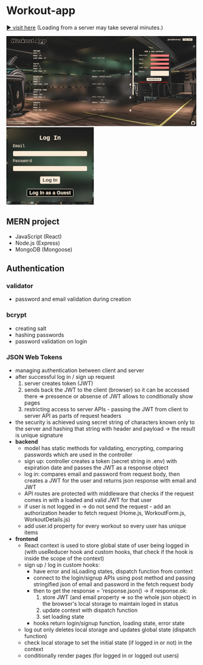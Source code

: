 # Workout-app

[:arrow_forward: visit here](https://idyllic-cannoli-a55e05.netlify.app)
(Loading from a server may take several minutes.)

![Image Alt text](https://raw.githubusercontent.com/Andrij-Kolomijec/Workouts-app/main/Images/preview1.png)
![Image Alt text](https://raw.githubusercontent.com/Andrij-Kolomijec/Workouts-app/main/Images/preview2.png)

## MERN project

- JavaScript (React)
- Node.js (Express)
- MongoDB (Mongoose)

## Authentication

### validator

- password and email validation during creation

### bcrypt

- creating salt
- hashing passwords
- password validation on login

### JSON Web Tokens

- managing authentication between client and server
- after successful log in / sign up request
  1. server creates token (JWT)
  2. sends back the JWT to the client (browser) so it can be accessed there => pressence or absense of JWT allows to conditionally show pages
  3. restricting access to server APIs - passing the JWT from client to server API as parts of request headers
- the security is achieved using secret string of characters known only to the server and hashing that string with header and payload -> the result is unique signature
- **backend**
  - model has static methods for validating, encrypting, comparing passwords which are used in the controller
  - sign up: controller creates a token (secret string in .env) with expiration date and passes the JWT as a response object
  - log in: compares email and password from request body, then creates a JWT for the user and returns json response with email and JWT
  - API routes are protected with middleware that checks if the request comes in with a loaded and valid JWT for that user
  - if user is not logged in -> do not send the request - add an authorization header to fetch request (Home.js, WorkoutForm.js, WorkoutDetails.js)
  - add user.id property for every workout so every user has unique items
- **frontend**
  - React context is used to store global state of user being logged in (with useReducer hook and custom hooks, that check if the hook is inside the scope of the context)
  - sign up / log in custom hooks:
    - have error and isLoading states, dispatch function from context
    - connect to the login/signup APIs using post method and passing stringified json of email and password in the fetch request body
    - then to get the response = 'response.json() -> if response.ok:
      1. store JWT (and email property => so the whole json object) in the browser's local storage to maintain loged in status
      2. update context with dispatch function
      3. set loading state
    - hooks return login/signup function, loading state, error state
  - log out only deletes local storage and updates global state (dispatch function)
  - check local storage to set the initial state (if logged in or not) in the context
  - conditionally render pages (for logged in or logged out users)
